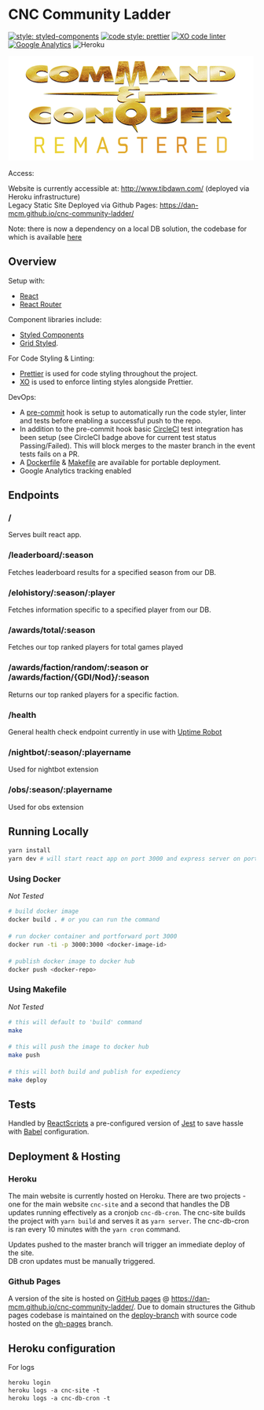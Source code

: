 # CNC Community Ladder

[![style: styled-components](https://img.shields.io/badge/component_style-%F0%9F%92%85%20styled_components-orange.svg?ff69b4)](https://www.styled-components.com/)
[![code style: prettier](https://img.shields.io/badge/code_style-prettier-ff69b4.svg)](https://github.com/prettier/prettier)
[![XO code linter](https://img.shields.io/badge/code_linter-XO-5ed9c7.svg)](https://github.com/xojs/xo)
[![Google Analytics](https://img.shields.io/badge/monitoring-📈_Google_Analytics-blue.svg)](https://analytics.google.com/analytics/web/) ![Heroku](https://heroku-badge.herokuapp.com/?app=heroku-badge)


![CnC](src/images/cnc_remastered.png)

Access:

Website is currently accessible at: http://www.tibdawn.com/ (deployed via Heroku infrastructure)  
Legacy Static Site Deployed via Github Pages: https://dan-mcm.github.io/cnc-community-ladder/

Note: there is now a dependency on a local DB solution, the codebase for which is available [here](https://github.com/dan-mcm/cnc-db)

## Overview

Setup with:
* [React](https://reactjs.org/)
* [React Router](https://github.com/ReactTraining/react-router)

Component libraries include:
* [Styled Components](https://www.styled-components.com/)
* [Grid Styled](http://jxnblk.com/grid-styled/).

For Code Styling & Linting:
* [Prettier](https://github.com/prettier/prettier) is used for code styling throughout the project.
* [XO](https://github.com/xojs/xo) is used to enforce linting styles alongside Prettier.


DevOps:
* A [pre-commit](https://www.npmjs.com/package/pre-commit) hook is setup to automatically run the code styler, linter and tests before enabling a successful push to the repo.
* In addition to the pre-commit hook basic [CircleCI](https://circleci.com/) test integration has been setup (see CircleCI badge above for current test status Passing/Failed). This will block merges to the master branch in the event tests fails on a PR.
* A [Dockerfile](./Dockerfile) & [Makefile](./Makefile) are available for portable deployment.
* Google Analytics tracking enabled

## Endpoints

### /
Serves built react app.

### /leaderboard/:season
Fetches leaderboard results for a specified season from our DB.

### /elohistory/:season/:player
Fetches information specific to a specified player from our DB.

### /awards/total/:season
Fetches our top ranked players for total games played

### /awards/faction/random/:season or /awards/faction/{GDI/Nod}/:season
Returns our top ranked players for a specific faction.

### /health
General health check endpoint currently in use with [Uptime Robot](https://uptimerobot.com/)

### /nightbot/:season/:playername
Used for nightbot extension

### /obs/:season/:playername
Used for obs extension




## Running Locally

```bash
yarn install
yarn dev # will start react app on port 3000 and express server on port 5000 by default
```

### Using Docker
*Not Tested*
```bash
# build docker image
docker build . # or you can run the command

# run docker container and portforward port 3000
docker run -ti -p 3000:3000 <docker-image-id>

# publish docker image to docker hub
docker push <docker-repo>
```

### Using Makefile
*Not Tested*
```bash
# this will default to 'build' command
make

# this will push the image to docker hub
make push

# this will both build and publish for expediency
make deploy
```

## Tests

Handled by [ReactScripts](https://create-react-app.dev/docs/running-tests/) a pre-configured version of [Jest](https://jestjs.io/docs/en/getting-started) to save hassle with [Babel](https://babeljs.io/) configuration.

## Deployment & Hosting

### Heroku
The main website is currently hosted on Heroku. There are two projects - one for the main website `cnc-site` and a second that handles the DB updates running effectively as a cronjob `cnc-db-cron`.
The cnc-site builds the project with `yarn build` and serves it as `yarn server`.
The cnc-db-cron is ran every 10 minutes with the `yarn cron` command.

Updates pushed to the master branch will trigger an immediate deploy of the site.  
DB cron updates must be manually triggered.

### Github Pages
A version of the site is hosted on [GitHub pages](https://pages.github.com/) @ https://dan-mcm.github.io/cnc-community-ladder/.
Due to domain structures the Github pages codebase is maintained on the [deploy-branch](https://github.com/dan-mcm/cnc-community-ladder/tree/deploy-branch) with source code hosted on the [gh-pages](https://github.com/dan-mcm/cnc-community-ladder/tree/gh-pages) branch.

## Heroku configuration

For logs

```
heroku login
heroku logs -a cnc-site -t
heroku logs -a cnc-db-cron -t
```
